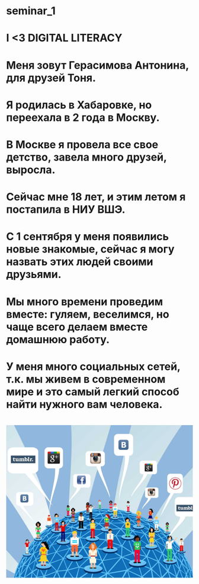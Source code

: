 # seminar_1
# I <3 DIGITAL LITERACY
# Меня зовут Герасимова Антонина, для друзей Тоня.
# Я родилась в Хабаровке, но переехала в 2 года в Москву.
# В Москве я провела все свое детство, завела много друзей, выросла.
# Сейчас мне 18 лет, и этим летом я постапила в НИУ ВШЭ.
# С 1 сентября у меня появились новые знакомые, сейчас я могу назвать этих людей своими друзьями.
# Мы много времени проведим вместе: гуляем, веселимся, но чаще всего делаем вместе домашнюю работу.
# У меня много социальных сетей, т.к. мы живем в современном мире и это самый легкий способ найти нужного вам человека.
# ![alt-текст](https://github.com/gerasimovaantoninaivanovna/seminar_1/blob/patch-1/(1).jpg)
